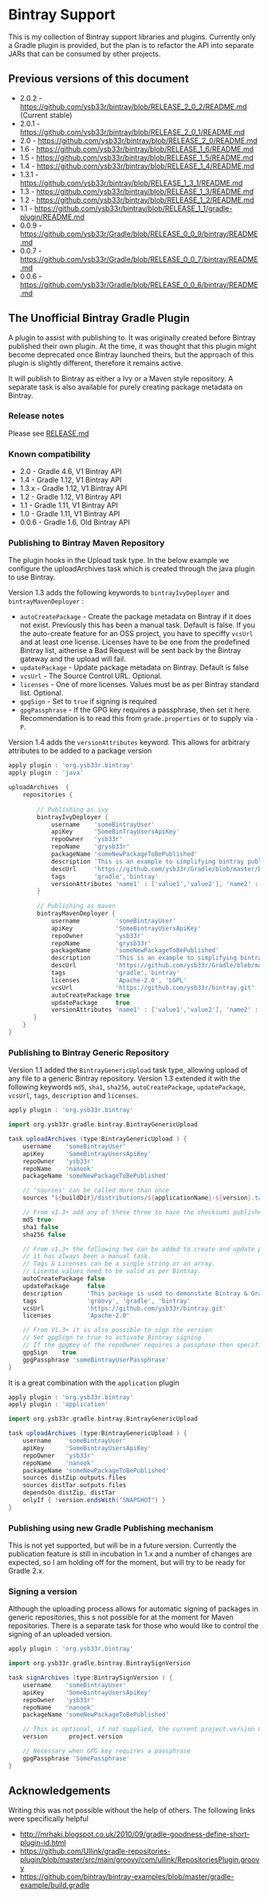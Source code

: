 Bintray Support
===============

This is my collection of Bintray support libraries and plugins. Currently only a Gradle plugin is provided,
but the plan is to refactor the API into separate JARs that can be consumed by other projects.

## Previous versions of this document
+ 2.0.2 - https://github.com/ysb33r/bintray/blob/RELEASE_2_0_2/README.md (Current stable)
+ 2.0.1 - https://github.com/ysb33r/bintray/blob/RELEASE_2_0_1/README.md
+ 2.0   - https://github.com/ysb33r/bintray/blob/RELEASE_2_0/README.md
+ 1.6   - https://github.com/ysb33r/bintray/blob/RELEASE_1_6/README.md
+ 1.5   - https://github.com/ysb33r/bintray/blob/RELEASE_1_5/README.md
+ 1.4   - https://github.com/ysb33r/bintray/blob/RELEASE_1_4/README.md 
+ 1.3.1 - https://github.com/ysb33r/bintray/blob/RELEASE_1_3_1/README.md
+ 1.3   - https://github.com/ysb33r/bintray/blob/RELEASE_1_3/README.md 
+ 1.2   - https://github.com/ysb33r/bintray/blob/RELEASE_1_2/README.md 
+ 1.1   - https://github.com/ysb33r/bintray/blob/RELEASE_1_1/gradle-plugin/README.md
+ 0.0.9 - https://github.com/ysb33r/Gradle/blob/RELEASE_0_0_9/bintray/README.md
+ 0.0.7 - https://github.com/ysb33r/Gradle/blob/RELEASE_0_0_7/bintray/README.md
+ 0.0.6 - https://github.com/ysb33r/Gradle/blob/RELEASE_0_0_6/bintray/README.md

The Unofficial Bintray Gradle Plugin
------------------------------------

A plugin to assist with publishing to. It was originally created before
Bintray published their own plugin. At the time, it was thought that this
plugin might become deprecated once Bintray launched theirs, but the
approach of this plugin is slightly different, therefore it remains active.

It will publish to Bintray as either a Ivy or a Maven style repository. A separate
task is also available for purely creating package metadata on Bintray.

### Release notes

Please see [RELEASE.md](https://github.com/ysb33r/bintray/blob/master/gradle-plugin/RELEASE.md)

### Known compatibility

+ 2.0 - Gradle 4.6, V1 Bintray API
+ 1.4 - Gradle 1.12, V1 Bintray API
+ 1.3.x - Gradle 1.12, V1 Bintray API
+ 1.2 - Gradle 1.12, V1 Bintray API
+ 1.1 - Gradle 1.11, V1 Bintray API
+ 1.0 - Gradle 1.11, V1 Bintray API
+ 0.0.6 - Gradle 1.6, Old Bintray API

### Publishing to Bintray Maven Repository

The plugin hooks in the Upload task type. In the below example we
configure the uploadArchives task which is created through the java 
plugin to use Bintray.

Version 1.3 adds the following keywords to ```bintrayIvyDeployer``` and ```bintrayMavenDeployer``` :

* ```autoCreatePackage``` - Create the package metadata on Bintray if it does not exist. Previously this has been a
manual task.  Default is false. If you the auto-create feature for an OSS project, you have to speciffy `vcsUrl` and at least 
one license. Licenses have to be one from the predefined Bintray list, aitherise a Bad Request will be sent back by the 
Bintray gateway and the upload will fail.
* ```updatePackage``` - Update package metadata on Bintray. Default is false
* ```vcsUrl``` - The Source Control URL. Optional.
* ```licenses``` - One of more licenses. Values must be as per Bintray standard list. Optional.
* ```gpgSign``` - Set to ```true``` if signing is required
* ```gpgPassphrase``` - If the GPG key requires a passphrase, then set it here. Recommendation is to read this from
```grade.properties``` or to supply via ```-P```.

Version 1.4 adds the ```versionAttributes``` keyword. This allows for arbitrary attributes to be added to a package version

```groovy
apply plugin : 'org.ysb33r.bintray'
apply plugin : 'java'

uploadArchives  {
    repositories {
 
        // Publishing as ivy              
		bintrayIvyDeployer {
			username    'someBintrayUser'
            apiKey      'SomeBinTrayUsersApiKey'
         	repoOwner   'ysb33r'
         	repoName    'grysb33r'
         	packageName 'someNewPackageToBePublished'
            description 'This is an example to simplifying bintray publishing'
            descUrl     'https://github.com/ysb33r/Gradle/blob/master/bintray/README.md'
            tags        'gradle','bintray'
            versionAttributes 'name1' : ['value1','value2'], 'name2' : ['value3','value4']
        }
       
		// Publishing as maven
		bintrayMavenDeployer {
			username          'someBintrayUser'
            apiKey            'SomeBintrayUsersApiKey'
         	repoOwner         'ysb33r'
         	repoName          'grysb33r'
         	packageName       'someNewPackageToBePublished'
            description       'This is an example to simplifying bintray publishing'
            descUrl           'https://github.com/ysb33r/Gradle/blob/master/bintray/README.md'
            tags              'gradle','bintray'
            licenses          'Apache-2.0', 'LGPL'
            vcsUrl            'https://github.com/ysb33r/bintray.git'
            autoCreatePackage true
            updatePackage     true
            versionAttributes 'name1' : ['value1','value2'], 'name2' : ['value3','value4']
       }
    }
}

```

### Publishing to Bintray Generic Repository

Version 1.1 added the ```BintrayGenericUpload``` task type, allowing upload of any file to a generic Bintray repository.
Version 1.3 extended it with the following keywords ```md5```, ```sha1```, ```sha256```, ```autoCreatePackage```,
```updatePackage```, ```vcsUrl```, ```tags```, ```description``` and ```licenses```.

```groovy
apply plugin : 'org.ysb33r.bintray'

import org.ysb33r.gradle.bintray.BintrayGenericUpload

task uploadArchives (type:BintrayGenericUpload ) {
    username    'someBintrayUser'
    apiKey      'SomeBintrayUsersApiKey'
    repoOwner   'ysb33r'
    repoName    'nanook'
    packageName 'someNewPackageToBePublished'

    // 'sources' can be called more than once
    sources "${buildDir}/distributions/${applicationName}-${version}.tar"

    // From v1.3+ add any of these three to have the checksums published along with the artifacts
    md5 true
    sha1 false
    sha256 false

    // From v1.3+ the following two can be added to create and update package metadata. Prior to this
    // it has always been a manual task.
    // Tags & Licenses can be a single string or an array.
    // License values need to be valid as per Bintray.
    autoCreatePackage false
    updatePackage     false
    description       'This package is used to demonstate Bintray & Gradle interaction'
    tags              'groovy', 'gradle', 'bintray'
    vcsUrl            'https://github.com/ysb33r/bintray.git'
    licenses          'Apache-2.0'

    // From V1.3+ it is also possible to sign the version
    // Set gpgSign to true to activate Bintray signing
    // If the gpgKey of the repoOwner requires a passphase then specifiy gpgPassphrase
    gpgSign    true
    gpgPassphrase 'someBintrayUserPassphrase'
}
```

It is a great combination with the ```application``` plugin

```groovy
apply plugin : 'org.ysb33r.bintray'
apply plugin : 'application'

import org.ysb33r.gradle.bintray.BintrayGenericUpload

task uploadArchives (type:BintrayGenericUpload ) {
    username    'someBintrayUser'
    apiKey      'SomeBintrayUsersApiKey'
    repoOwner   'ysb33r'
    repoName    'nanook'
    packageName 'someNewPackageToBePublished'
    sources distZip.outputs.files
    sources distTar.outputs.files
    dependsOn distZip, distTar
    onlyIf { !version.endsWith("SNAPSHOT") }
}
```

### Publishing using new Gradle Publishing mechanism

This is not yet supported, but will be in a future version. Currently the publication feature is still in incubation in
1.x and a number of changes are expected, so I am holding off for the moment, but will try to be ready for Gradle 2.x.

### Signing a version

Although the uploading process allows for automatic signing of packages in generic repositories, this s not possible for
at the moment for Maven repositories. There is a separate task for those who would like to control
the signing of an uploaded version.

```groovy
apply plugin : 'org.ysb33r.bintray'

import org.ysb33r.gradle.bintray.BintraySignVersion

task signArchives (type:BintraySignVersion ) {
    username    'someBintrayUser'
    apiKey      'SomeBintrayUsersApiKey'
    repoOwner   'ysb33r'
    repoName    'nanook'
    packageName 'someNewPackageToBePublished'

    // This is optional, if not supplied, the current project.version will be used
    version      project.version

    // Necessary when GPG key requires a passphrase
    gpgPassphrase 'SomePassphrase'
}

```

Acknowledgements
----------------

Writing this was not possible without the help of others. The following links were specifically helpful

- http://mrhaki.blogspot.co.uk/2010/09/gradle-goodness-define-short-plugin-id.html
- https://github.com/Ullink/gradle-repositories-plugin/blob/master/src/main/groovy/com/ullink/RepositoriesPlugin.groovy
- https://github.com/bintray/bintray-examples/blob/master/gradle-example/build.gradle
